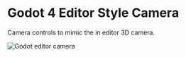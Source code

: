 # Godot 4 Editor Style Camera
Camera controls to mimic the in editor 3D camera.

![Godot editor camera](https://github.com/jkvastad/godot-4-editor-camera-controls/assets/9295196/78446dd7-7cb4-49db-921b-a4d633f703ab)
